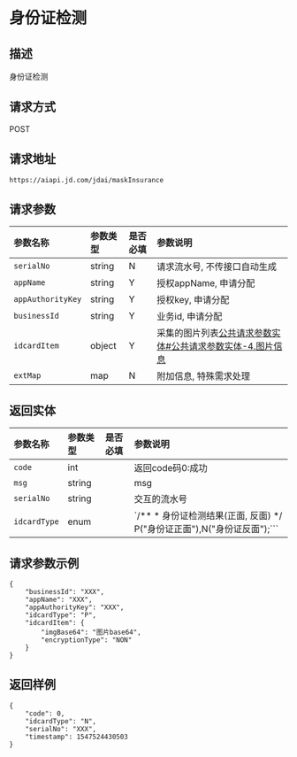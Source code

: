 # 身份证检测


## 描述
身份证检测

## 请求方式

POST

## 请求地址

```apl
https://aiapi.jd.com/jdai/maskInsurance
```

## 请求参数

| 参数名称          | 参数类型 | 是否必填 | 参数说明                                                     |
| :---------------- | :------- | :------- | :----------------------------------------------------------- |
| `serialNo`        | string   | N        | 请求流水号, 不传接口自动生成                                 |
| `appName`         | string   | Y        | 授权appName, 申请分配                                        |
| `appAuthorityKey` | string   | Y        | 授权key, 申请分配                                            |
| `businessId`      | string   | Y        | 业务id, 申请分配                                             |
| `idcardItem`      | object   | Y        | 采集的图片列表[公共请求参数实体#公共请求参数实体-4.图片信息](https://cf.jd.com/pages/viewpage.action?pageId=138528176#id-公共请求参数实体-公共请求参数实体-4.图片信息) |
| `extMap`          | map      | N        | 附加信息, 特殊需求处理                                       |





## 返回实体

| 参数名称     | 参数类型 | 是否必填 | 参数说明                                                     |
| :----------- | :------- | :------- | :----------------------------------------------------------- |
| `code`       | int      |          | 返回code码0:成功                                             |
| `msg`        | string   |          | msg                                                          |
| `serialNo`   | string   |          | 交互的流水号                                                 |
| `idcardType` | enum     |          | `/** * 身份证检测结果(正面, 反面) */`` ``P("身份证正面"),N("身份证反面");``` |



## 请求参数示例

```
{
	"businessId": "XXX",
	"appName": "XXX",
	"appAuthorityKey": "XXX",
	"idcardType": "P",
	"idcardItem": {
		"imgBase64": "图片base64",
		"encryptionType": "NON"
	}
}
```



## 返回样例

```
{
	"code": 0,
	"idcardType": "N",
	"serialNo": "XXX",
	"timestamp": 1547524430503
}
```

